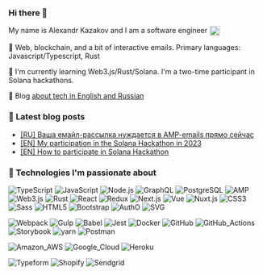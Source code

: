 ### Hi there 👋

My name is Alexandr Kazakov and I am a software engineer 
<a href="https://www.linkedin.com/in/alexandr-kazakov/" target="blank"><img align="center" src="https://cdn.jsdelivr.net/npm/simple-icons@3.0.1/icons/linkedin.svg" alt="linkedin" height="20" width="20" /></a>

:briefcase: Web, blockchain, and a bit of interactive emails. Primary languages: Javascript/Typescript, Rust

🌱 I'm currently learning Web3.js/Rust/Solana. I'm a two-time participant in Solana hackathons.

:memo: Blog [about tech in English and Russian](https://alexandr-kazakov.github.io/)

### 📖 Latest blog posts

<!-- BLOG-POST-LIST:START -->

- [[RU] Ваша емайл-рассылка нуждается в AMP-emails прямо сейчас](https://alexandr-kazakov.github.io/amp-emails-intro.html)
- [[EN] My participation in the Solana Hackathon in 2023](https://alexandr-kazakov.github.io/solana-hackathon-2023.html)
- [[EN] How to participate in Solana Hackathon](https://alexandr-kazakov.github.io/solana-hackathon-how-to.html)
<!-- BLOG-POST-LIST:END -->

### 🔧 Technologies I'm passionate about

<!-- use https://simpleicons.org/ to find icons and colors -->
![TypeScript](https://img.shields.io/badge/Code-TypeScript-informational?style=flat&logo=typescript&logoColor=white&labelColor=121212&color=007ACC)
![JavaScript](https://img.shields.io/badge/Code-JavaScript-informational?style=flat&logo=javascript&logoColor=white&labelColor=121212&color=F7DF1E)
![Node.js](https://img.shields.io/badge/Code-Node.js-informational?style=flat&logo=node.js&logoColor=white&labelColor=121212&color=339933)
![GraphQL](https://img.shields.io/badge/Code-GraphQL-informational?style=flat&logo=graphql&logoColor=white&labelColor=121212&color=E10098)
![PostgreSQL](https://img.shields.io/badge/Code-Postgresql-informational?style=flat&logo=postgresql&logoColor=white&labelColor=121212&color=4169E1)
![AMP](https://img.shields.io/badge/Code-Amp-informational?style=flat&logo=amp&logoColor=white&labelColor=121212&color=005AF0)
![Web3.js](https://img.shields.io/badge/Code-web3%20js-informational?style=flat&logo=web3.js&logoColor=white&labelColor=121212&color=F16822)
![Rust](https://img.shields.io/badge/Code-Rust-informational?style=flat&logo=rust&logoColor=white&labelColor=121212&color=000000)
![React](https://img.shields.io/badge/Code-React-informational?style=flat&logo=react&logoColor=white&labelColor=121212&color=61DAFB)
![Redux](https://img.shields.io/badge/Code-Redux-informational?style=flat&logo=redux&logoColor=white&labelColor=121212&color=764ABC)
![Next.js](https://img.shields.io/badge/Code-Next.js-informational?style=flat&logo=next.js&logoColor=white&labelColor=121212&color=000000)
![Vue](https://img.shields.io/badge/Code-Vue.js-informational?style=flat&logo=vue.js&logoColor=white&labelColor=121212&color=4FC08D)
![Nuxt.js](https://img.shields.io/badge/Code-Nuxt.js-informational?style=flat&logo=nuxt.js&logoColor=white&labelColor=121212&color=00DC82)
![CSS3](https://img.shields.io/badge/Code-CSS3-informational?style=flat&logo=css3&logoColor=white&labelColor=121212&color=1572B6)
![Sass](https://img.shields.io/badge/Code-Sass-informational?style=flat&logo=sass&logoColor=white&labelColor=121212&color=CC6699)
![HTML5](https://img.shields.io/badge/Code-HTML5-informational?style=flat&logo=html5&logoColor=white&labelColor=121212&color=E34F26)
![Bootstrap](https://img.shields.io/badge/Code-Bootstrap-informational?style=flat&logo=bootstrap&logoColor=white&labelColor=121212&color=7952B3)
![AuthO](https://img.shields.io/badge/Code-AuthO-informational?style=flat&logo=autho&logoColor=white&labelColor=121212&color=EB5424)
![SVG](https://img.shields.io/badge/Code-SVG-informational?style=flat&logo=svg&logoColor=white&labelColor=121212&color=FFB13B)

![Webpack](https://img.shields.io/badge/Tool-Webpack-informational?style=flat&logo=webpack&logoColor=white&labelColor=121212&color=8DD6F9)
![Gulp](https://img.shields.io/badge/Tool-Gulp-informational?style=flat&logo=gulp&logoColor=white&labelColor=121212&color=CF4647)
![Babel](https://img.shields.io/badge/Tool-Babel-informational?style=flat&logo=babel&logoColor=white&labelColor=121212&color=F9DC3E)
![Jest](https://img.shields.io/badge/Tool-Jest-informational?style=flat&logo=jest&logoColor=white&labelColor=121212&color=C21325)
![Docker](https://img.shields.io/badge/Tool-Docker-informational?style=flat&logo=docker&logoColor=white&labelColor=121212&color=2496ED)
![GitHub](https://img.shields.io/badge/Tool-GitHub-informational?style=flat&logo=github&logoColor=white&labelColor=121212&color=181717)
![GitHub_Actions](https://img.shields.io/badge/Tool-GitHub_Actions-informational?style=flat&logo=github-actions&logoColor=white&labelColor=121212&color=2088FF)
![Storybook](https://img.shields.io/badge/Tool-Storybook-informational?style=flat&logo=storybook&logoColor=white&labelColor=121212&color=FF4785)
![yarn](https://img.shields.io/badge/Tool-yarn-informational?style=flat&logo=yarn&logoColor=white&labelColor=121212&color=2C8EBB)
![Postman](https://img.shields.io/badge/Tool-Postman-informational?style=flat&logo=postman&logoColor=white&labelColor=121212&color=FF6C37)

![Amazon_AWS](https://img.shields.io/badge/Cloud-Amazon_AWS-informational?style=flat&logo=amazon-aws&logoColor=white&labelColor=121212&color=232F3E)
![Google_Cloud](https://img.shields.io/badge/Cloud-Google_Cloud-informational?style=flat&logo=google-cloud&logoColor=white&labelColor=121212&color=4285F4)
![Heroku](https://img.shields.io/badge/Cloud-Heroku-informational?style=flat&logo=heroku&logoColor=white&labelColor=121212&color=430098)

![Typeform](https://img.shields.io/badge/Api-Typeform-informational?style=flat&logo=typeform&logoColor=white&labelColor=121212&color=262627)
![Shopify](https://img.shields.io/badge/Api-Shopify-informational?style=flat&logo=shopify&logoColor=white&labelColor=121212&color=7AB55C)
![Sendgrid](https://img.shields.io/badge/Api-Sendgrid-informational?style=flat&logo=sendgrid&logoColor=white&labelColor=121212&color=0085DE)
